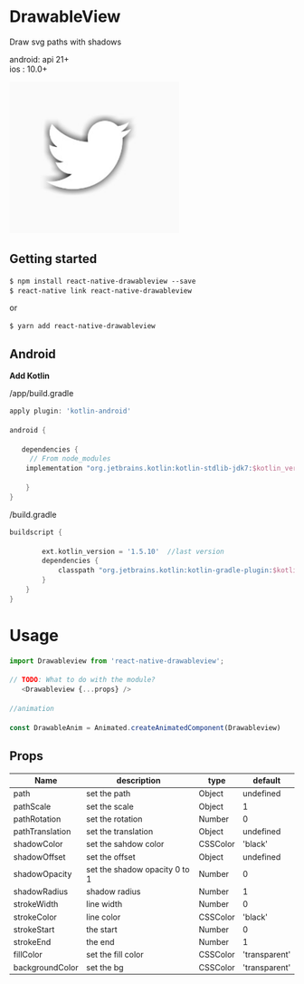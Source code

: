 # DrawableView

Draw svg paths with shadows

android: api 21+   
ios : 10.0+   

<img src="./src/demo.jpg" width="300">


## Getting started

`$ npm install react-native-drawableview --save`  
`$ react-native link react-native-drawableview`  
  
or

`$ yarn add react-native-drawableview `
    
## Android

**Add Kotlin**

/app/build.gradle 

```gradle
apply plugin: 'kotlin-android' 

android {

   dependencies {
     // From node_modules
    implementation "org.jetbrains.kotlin:kotlin-stdlib-jdk7:$kotlin_version"
  
    }
}

```

/build.gradle

```gradle
buildscript {

        ext.kotlin_version = '1.5.10'  //last version
        dependencies {
            classpath "org.jetbrains.kotlin:kotlin-gradle-plugin:$kotlin_version"
        }
    }
}

```

# Usage
```javascript
import Drawableview from 'react-native-drawableview';

// TODO: What to do with the module?
   <Drawableview {...props} />

//animation 

const DrawableAnim = Animated.createAnimatedComponent(Drawableview)

```


## Props   

| Name | description | type | default |
| --- | --- | --- | --- |
| path | set the path | Object | undefined |
| pathScale | set the scale | Object | 1 |
| pathRotation | set the rotation | Number | 0 |
| pathTranslation | set the translation  | Object | undefined |
| shadowColor | set the sahdow color  | CSSColor | 'black' |
| shadowOffset | set the offset | Object | undefined |
| shadowOpacity | set the shadow opacity 0 to 1  | Number | 0 |
| shadowRadius | shadow radius | Number | 1 |
| strokeWidth | line width | Number | 0 |
| strokeColor | line color | CSSColor | 'black' |
| strokeStart | the start | Number | 0 |
| strokeEnd | the end | Number | 1 |
| fillColor | set the fill color  | CSSColor | 'transparent' |
| backgroundColor | set the bg | CSSColor | 'transparent' |

